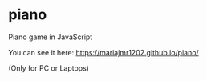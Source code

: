 # piano
Piano game in JavaScript

You can see it here: https://mariajmr1202.github.io/piano/

(Only for PC or Laptops)

